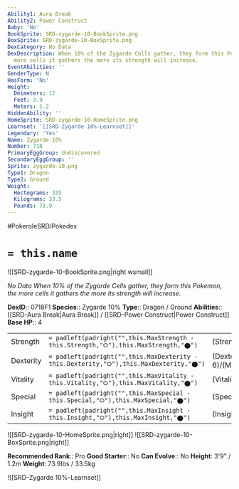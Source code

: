 ```yaml
---
Ability1: Aura Break
Ability2: Power Construct
Baby: 'No'
BookSprite: SRD-zygarde-10-BookSprite.png
BoxSprite: SRD-zygarde-10-BoxSprite.png
DexCategory: No Data
DexDescription: When 10% of the Zygarde Cells gather, they form this Pokemon, the
  more cells it gathers the more its strength will increase.
EventAbilities: ''
GenderType: N
HasForm: 'No'
Height:
  Deimeters: 12
  Feet: 3.9
  Meters: 1.2
HiddenAbility: ''
HomeSprite: SRD-zygarde-10-HomeSprite.png
Learnset: '[[SRD-Zygarde 10%-Learnset]]'
Legendary: 'Yes'
Name: Zygarde 10%
Number: 718
PrimaryEggGroup: Undiscovered
SecondaryEggGroup: ''
Sprite: zygarde-10.png
Type1: Dragon
Type2: Ground
Weight:
  Hectograms: 335
  Kilograms: 33.5
  Pounds: 73.9
---
```


#PokeroleSRD/Pokedex

# `= this.name`

![[SRD-zygarde-10-BookSprite.png|right wsmall]]

*No Data*
*When 10% of the Zygarde Cells gather, they form this Pokemon, the more cells it gathers the more its strength will increase.*

**DexID**:: 0718F1
**Species**:: Zygarde 10%
**Type**:: Dragon / Ground
**Abilities**:: [[SRD-Aura Break|Aura Break]] / [[SRD-Power Construct|Power Construct]]
**Base HP**:: 4

|           |                                                                                        |                                          |
| --------- | -------------------------------------------------------------------------------------- | ---------------------------------------- |
| Strength  | `= padleft(padright("",this.MaxStrength - this.Strength,"⭘"),this.MaxStrength,"⬤")`    | (Strength::6)/(MaxStrength::6)   |
| Dexterity | `= padleft(padright("",this.MaxDexterity - this.Dexterity,"⭘"),this.MaxDexterity,"⬤")` | (Dexterity:: 6)/(MaxDexterity::6) |
| Vitality  | `= padleft(padright("",this.MaxVitality - this.Vitality,"⭘"),this.MaxVitality,"⬤")`    | (Vitality::5)/(MaxVitality::5)   |
| Special   | `= padleft(padright("",this.MaxSpecial - this.Special,"⭘"),this.MaxSpecial,"⬤")`       | (Special::4)/(MaxSpecial::4)     |
| Insight   | `= padleft(padright("",this.MaxInsight - this.Insight,"⭘"),this.MaxInsight,"⬤")`       | (Insight::5)/(MaxInsight::5)     |

![[SRD-zygarde-10-HomeSprite.png|right]]
![[SRD-zygarde-10-BoxSprite.png|right]]

**Recommended Rank**:: Pro
**Good Starter**:: No
**Can Evolve**:: No
**Height**: 3'9" / 1.2m
**Weight**: 73.9lbs / 33.5kg

![[SRD-Zygarde 10%-Learnset]]